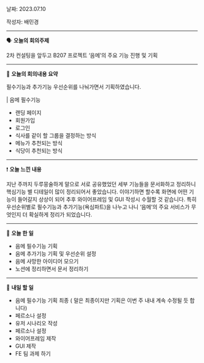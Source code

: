 날짜: 2023.07.10

작성자: 배민경

---

<aside>

🗣 **오늘의 회의주제**

</aside>

2차 컨설팅을 앞두고 B207 프로젝트 ‘음메’의 주요 기능 진행 및 기획

---

<aside>

🎢 **오늘의 회의내용 요약**

</aside>

필수기능과 추가기능 우선순위를 나눠가면서 기획하였습니다.

| 음메 필수기능

- 랜딩 페이지
- 회원가입
- 로그인
- 식사를 같이 할 그룹을 결정하는 방식
- 메뉴가 추천되는 방식
- 식당이 추천되는 방식


---
<aside>

❗ **오늘 느낀 내용**

</aside>

지난 주까지 두루뭉술하게 말으로 서로 공유했었던 세부 기능들을 문서화하고 정리하니 핵심기능 별 디테일이 많이 정리되어서 좋았습니다. 이야기하면 할수록 화면에 어떤 기능이 들어갈지 상상이 되어 추후 와이어프레임 및 GUI 작성시 수월할 것 같습니다. 특히 우선순위별로 필수기능과 추가기능(욕심파트)을 나누고 나니 ‘음메’의 주요 서비스가 무엇인지 더 확실하게 정리가 되었습니다.

---

<aside>

🎵 **오늘 한 일**

</aside>

- 음메 필수기능 기획
- 음메 추가기능 기획 및 우선순위 설정
- 음메 사망한 아이디어 모으기
- 노션에 정리하면서 문서 정리하기

---

<aside>

🥊 **내일 할 일**

</aside>

- 음메 필수기능 기획 최종 ( 말은 최종이지만 기획은 이번 주 내내 계속 수정될 듯 합니다)
- 페르소나 설정
- 유저 시나리오 작성
- 페르소나 설정
- 와이어프레임 제작
- GUI 제작
- FE 팀 과제 하기